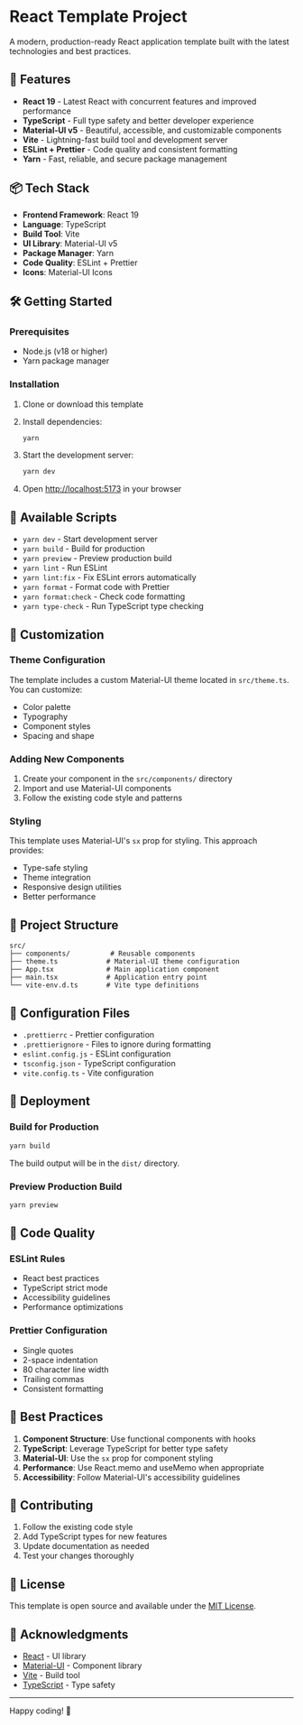 # React Template Project

A modern, production-ready React application template built with the latest technologies and best practices.

## 🚀 Features

- **React 19** - Latest React with concurrent features and improved performance
- **TypeScript** - Full type safety and better developer experience
- **Material-UI v5** - Beautiful, accessible, and customizable components
- **Vite** - Lightning-fast build tool and development server
- **ESLint + Prettier** - Code quality and consistent formatting
- **Yarn** - Fast, reliable, and secure package management

## 📦 Tech Stack

- **Frontend Framework**: React 19
- **Language**: TypeScript
- **Build Tool**: Vite
- **UI Library**: Material-UI v5
- **Package Manager**: Yarn
- **Code Quality**: ESLint + Prettier
- **Icons**: Material-UI Icons

## 🛠️ Getting Started

### Prerequisites

- Node.js (v18 or higher)
- Yarn package manager

### Installation

1. Clone or download this template
2. Install dependencies:
   ```bash
   yarn
   ```

3. Start the development server:
   ```bash
   yarn dev
   ```

4. Open [http://localhost:5173](http://localhost:5173) in your browser

## 📜 Available Scripts

- `yarn dev` - Start development server
- `yarn build` - Build for production
- `yarn preview` - Preview production build
- `yarn lint` - Run ESLint
- `yarn lint:fix` - Fix ESLint errors automatically
- `yarn format` - Format code with Prettier
- `yarn format:check` - Check code formatting
- `yarn type-check` - Run TypeScript type checking

## 🎨 Customization

### Theme Configuration

The template includes a custom Material-UI theme located in `src/theme.ts`. You can customize:

- Color palette
- Typography
- Component styles
- Spacing and shape

### Adding New Components

1. Create your component in the `src/components/` directory
2. Import and use Material-UI components
3. Follow the existing code style and patterns

### Styling

This template uses Material-UI's `sx` prop for styling. This approach provides:

- Type-safe styling
- Theme integration
- Responsive design utilities
- Better performance

## 📁 Project Structure

```
src/
├── components/          # Reusable components
├── theme.ts            # Material-UI theme configuration
├── App.tsx             # Main application component
├── main.tsx            # Application entry point
└── vite-env.d.ts       # Vite type definitions
```

## 🔧 Configuration Files

- `.prettierrc` - Prettier configuration
- `.prettierignore` - Files to ignore during formatting
- `eslint.config.js` - ESLint configuration
- `tsconfig.json` - TypeScript configuration
- `vite.config.ts` - Vite configuration

## 🚀 Deployment

### Build for Production

```bash
yarn build
```

The build output will be in the `dist/` directory.

### Preview Production Build

```bash
yarn preview
```

## 📝 Code Quality

### ESLint Rules

- React best practices
- TypeScript strict mode
- Accessibility guidelines
- Performance optimizations

### Prettier Configuration

- Single quotes
- 2-space indentation
- 80 character line width
- Trailing commas
- Consistent formatting

## 🎯 Best Practices

1. **Component Structure**: Use functional components with hooks
2. **TypeScript**: Leverage TypeScript for better type safety
3. **Material-UI**: Use the `sx` prop for component styling
4. **Performance**: Use React.memo and useMemo when appropriate
5. **Accessibility**: Follow Material-UI's accessibility guidelines

## 🤝 Contributing

1. Follow the existing code style
2. Add TypeScript types for new features
3. Update documentation as needed
4. Test your changes thoroughly

## 📄 License

This template is open source and available under the [MIT License](LICENSE).

## 🙏 Acknowledgments

- [React](https://react.dev/) - UI library
- [Material-UI](https://mui.com/) - Component library
- [Vite](https://vitejs.dev/) - Build tool
- [TypeScript](https://www.typescriptlang.org/) - Type safety

---

Happy coding! 🎉
